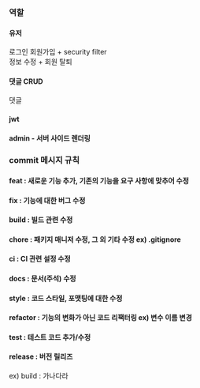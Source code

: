 
### 역할

#### 유저
로그인 회원가입 + security filter<br/>
정보 수정 + 회원 탈퇴

#### 댓글 CRUD
댓글 

#### jwt

#### admin - 서버 사이드 렌더링

### commit 메시지 규칙
#### feat : 새로운 기능 추가, 기존의 기능을 요구 사항에 맞추어 수정
#### fix : 기능에 대한 버그 수정
#### build : 빌드 관련 수정
#### chore : 패키지 매니저 수정, 그 외 기타 수정 ex) .gitignore
#### ci : CI 관련 설정 수정
#### docs : 문서(주석) 수정
#### style : 코드 스타일, 포맷팅에 대한 수정
#### refactor : 기능의 변화가 아닌 코드 리팩터링 ex) 변수 이름 변경
#### test : 테스트 코드 추가/수정
#### release : 버전 릴리즈
ex) build : 가나다라